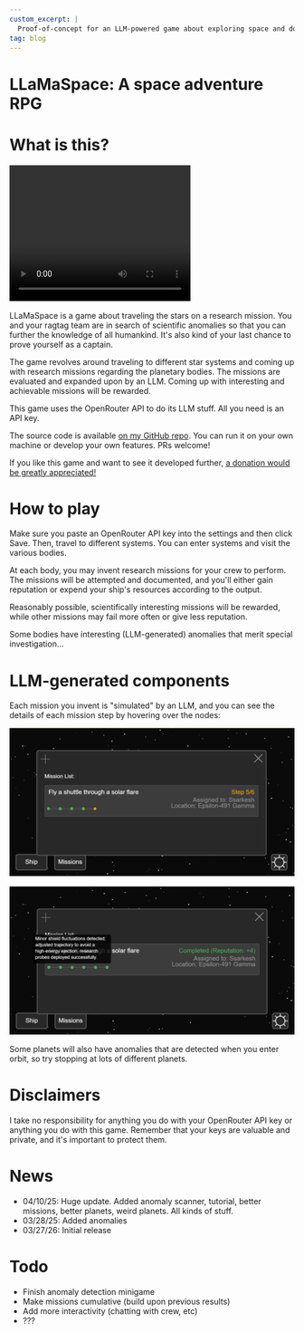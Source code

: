 ```yaml
---
custom_excerpt: |
  Proof-of-concept for an LLM-powered game about exploring space and doing research
tag: blog
---
```


# LLaMaSpace: A space adventure RPG

<div class="p5js-sketch" id="simple-example-holder">
    <script src="https://cdnjs.cloudflare.com/ajax/libs/p5.js/1.6.0/p5.min.js"></script>
    <script src="https://cdn.jsdelivr.net/npm/js-yaml@4.1.0/dist/js-yaml.min.js"></script>
    <script type="module" src="/scripts/llamaspace/main.js"></script>
</div>

# What is this?

<video width="320" height="240" controls>
  <source type="video/mp4" src="https://github.com/user-attachments/assets/bc48204e-0e3a-4a4e-a9d9-101d965a7931">
</video>

LLaMaSpace is a game about traveling the stars on a research mission. You and your ragtag team are in search of scientific anomalies so that you can further the knowledge of all humankind. It's also kind of your last chance to prove yourself as a captain.

The game revolves around traveling to different star systems and coming up with research missions regarding the planetary bodies. The missions are evaluated and expanded upon by an LLM. Coming up with interesting and achievable missions will be rewarded.

This game uses the OpenRouter API to do its LLM stuff.  All you need is an API key.

The source code is available [on my GitHub repo](https://github.com/horenbergerb/llamaspace). You can run it on your own machine or develop your own features. PRs welcome!

If you like this game and want to see it developed further, [a donation would be greatly appreciated!](https://ko-fi.com/beauhorenberger)

# How to play

Make sure you paste an OpenRouter API key into the settings and then click Save. Then, travel to different systems. You can enter systems and visit the various bodies.

At each body, you may invent research missions for your crew to perform. The missions will be attempted and documented, and you'll either gain reputation or expend your ship's resources according to the output.

Reasonably possible, scientifically interesting missions will be rewarded, while other missions may fail more often or give less reputation.

Some bodies have interesting (LLM-generated) anomalies that merit special investigation...

# LLM-generated components

Each mission you invent is "simulated" by an LLM, and you can see the details of each mission step by hovering over the nodes:

![mission_in_progress.png](/images/2025-03-26-llamaspace/mission_in_progress.png)

![mission_step_details.png](/images/2025-03-26-llamaspace/mission_step_details.png)

Some planets will also have anomalies that are detected when you enter orbit, so try stopping at lots of different planets.

# Disclaimers

I take no responsibility for anything you do with your OpenRouter API key or anything you do with this game. Remember that your keys are valuable and private, and it's important to protect them.

# News

- 04/10/25: Huge update. Added anomaly scanner, tutorial, better missions, better planets, weird planets. All kinds of stuff.
- 03/28/25: Added anomalies
- 03/27/26: Initial release

# Todo

- Finish anomaly detection minigame
- Make missions cumulative (build upon previous results)
- Add more interactivity (chatting with crew, etc)
- ???